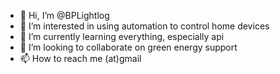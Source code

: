 - 👋 Hi, I’m @BPLightlog
- 👀 I’m interested in using automation to control home devices
- 🌱 I’m currently learning everything, especially api
- 💞️ I’m looking to collaborate on green energy support
- 📫 How to reach me (at)gmail

<!---
BPLightlog/BPLightlog is a ✨ special ✨ repository because its `README.md` (this file) appears on your GitHub profile.
You can click the Preview link to take a look at your changes.
--->
